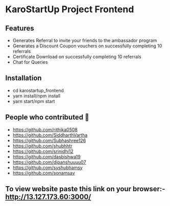 # KaroStartUp Project Frontend

## Features

- Generates Referral to invite your friends to the ambassador program
- Generates a Discount Coupon vouchers on successfully completing 10 referrals
- Certificate Download on successfully completing 10 referrals
- Chat for Queries

## Installation

- cd karostartup_frontend
- yarn install/npm install
- yarn start/npm start

## People who contributed 🤝

- https://github.com/rithika0508
- https://github.com/SiddharthVartha
- https://github.com/Subhashree126
- https://github.com/shubhhtr
- https://github.com/srinidhi12
- https://github.com/dasbishwa19
- https://github.com/dipanshuuuu07
- https://github.com/syshubhamsy
- https://github.com/sonamsav

## To view website paste this link on your browser:- http://13.127.173.60:3000/
